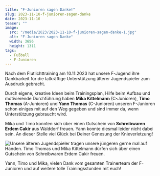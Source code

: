 ```yaml
---
title: "F-Junioren sagen Danke!"
slug: 2023-11-10-f-junioren-sagen-danke
date: 2023-11-10
teaser: ""
image:
  src: "/media/2023/2023-11-10-f-junioren-sagen-danke-1.jpg"
  alt: "F-Junioren sagen Danke"
  width: 3656
  height: 1311
tags:
  - Fußball
  - F-Junioren
---
```

Nach dem Flutlichttraining am 10.11.2023 hat unsere F-Jugend ihre Dankbarkeit für die tatkräftige Unterstützung älterer Jugendspieler zum Ausdruck gebracht. 

Durch eigene, kreative Ideen beim Trainingsplan, Hilfe beim Aufbau und motivierende Durchführung haben **Mika Kittelmann** (C-Junioren), **Timo Thomas** (A-Junioren) und **Yann Thomas** (C-Junioren) unseren F-Junioren schon einiges mit auf den Weg gegeben und sind immer da, wenn Unterstützung gebraucht wird.

Mika und Timo konnten sich über einen Gutschein von **Schreibwaren Erdem Cakir** aus Walddorf freuen. Yann konnte diesmal leider nicht dabei sein. An dieser Stelle viel Glück bei Deiner Genesung der Knieverletzung!

![Unsere älteren Jugendspieler tragen unsere jüngeren gerne mal auf Händen. Timo Thomas und Mika Kittelmann dürfen sich über einen Gutschein von Schreibwaren Erdem Cakir freuen.](/media/2023/2023-11-10-f-junioren-sagen-danke-2.png)

Yann, Timo und Mika, vielen Dank vom gesamten Trainerteam der F-Junioren und auf weitere tolle Trainingsstunden mit euch!
